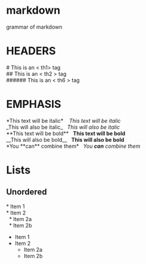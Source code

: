 # markdown
grammar of markdown

# HEADERS
\#  This is an < th1> tag  
\#\#  This is an < th2 > tag  
\#\#\#\#\#\# This is an < th6 > tag  

# EMPHASIS
\*This text will be italic\* &nbsp;&nbsp; 
*This text will be italic*  
\_This will also be italic\_&nbsp;&nbsp;
_This will also be italic_  
\*\*This text will be bold\*\*&nbsp;&nbsp;
**This text will be bold**  
\_\_This will also be bold\_\_&nbsp;&nbsp;
__This will also be bold__  
\*You \*\*can\*\* combine them\*&nbsp;&nbsp;
*You **can** combine them*

# Lists
## Unordered
\* Item 1  
\* Item 2  
&nbsp;&nbsp;\* Item 2a  
&nbsp;&nbsp;\* Item 2b  

* Item 1
* Item 2
  * Item 2a
  * Item 2b
